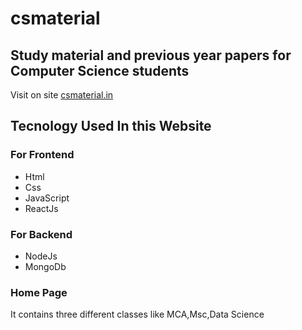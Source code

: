 # csmaterial  

## Study material and previous year papers for Computer Science students    
Visit on site [csmaterial.in](https://www.csmaterial.in/)

## Tecnology Used In this Website

### For Frontend            
- Html 
- Css 
- JavaScript 
- ReactJs



 ### For Backend     
 - NodeJs                           
 - MongoDb
 
### Home Page 
It contains three different classes like MCA,Msc,Data Science 



